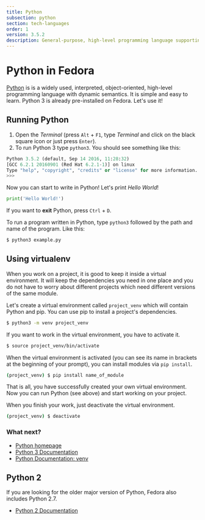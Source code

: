 ```yaml
---
title: Python
subsection: python
section: tech-languages
order: 1
version: 3.5.2
description: General-purpose, high-level programming language supporting multiple programming paradigms.
---
```


# Python in Fedora

[Python](https://www.python.org/) is is a widely used, interpreted, object-oriented, high-level programming language with dynamic semantics. It is simple and easy to learn.
Python 3 is already pre-installed on Fedora. Let's use it!

## Running Python

1. Open the _Terminal_ (press `Alt` + `F1`, type _Terminal_ and click on the black square icon or just press `Enter`).
2. To run Python 3 type `python3`. You should see something like this:

```python
Python 3.5.2 (default, Sep 14 2016, 11:28:32)
[GCC 6.2.1 20160901 (Red Hat 6.2.1-1)] on linux
Type "help", "copyright", "credits" or "license" for more information.
>>> 
```

Now you can start to write in Python! Let's print _Hello World_!

```python
print('Hello World!')
```

If you want to **exit** Python, press `Ctrl` + `D`.

To run a program written in Python, type `python3` followed by the path and name of the program. Like this:

```bash
$ python3 example.py
```

## Using virtualenv

When you work on a project, it is good to keep it inside a virtual environment. It will keep the dependencies you need in one place and you do not have to worry about different projects which need different versions of the same module.

Let's create a virtual environment called `project_venv` which will contain Python and pip. You can use pip to install a project's dependencies.

```bash
$ python3 -m venv project_venv
```

If you want to work in the virtual environment, you have to activate it.

```bash
$ source project_venv/bin/activate
```

When the virtual environment is activated (you can see its name in brackets at the beginning of your prompt), you can install modules via `pip install`.

```bash
(project_venv) $ pip install name_of_module
```

That is all, you have successfully created your own virtual environment. Now you can run Python (see above) and start working on your project.

When you finish your work, just deactivate the virtual environment.

```bash
(project_venv) $ deactivate
```

### What next?

* [Python homepage](https://www.python.org/)
* [Python 3 Documentation](https://docs.python.org/3/)
* [Python Documentation: venv](https://docs.python.org/3/library/venv.html#module-venv)

## Python 2

If you are looking for the older major version of Python, Fedora also includes Python 2.7.

* [Python 2 Documentation](https://docs.python.org/2/)
